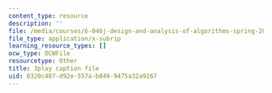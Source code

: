 ```yaml
---
content_type: resource
description: ''
file: /media/courses/6-046j-design-and-analysis-of-algorithms-spring-2015/0320c487d92e557ab8499475a32a9267_hmReJCupbNU.vtt
file_type: application/x-subrip
learning_resource_types: []
ocw_type: OCWFile
resourcetype: Other
title: 3play caption file
uid: 0320c487-d92e-557a-b849-9475a32a9267
---
```

